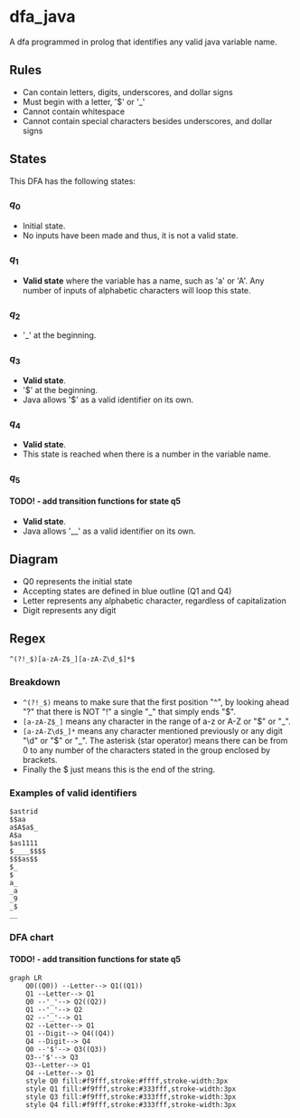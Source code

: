 # dfa_java
A dfa programmed in prolog that identifies any valid java 
variable name.

## Rules
- Can contain letters, digits, underscores, and dollar signs
- Must begin with a letter, '$' or  '_'
- Cannot contain whitespace
- Cannot contain special characters besides underscores, and dollar signs

## States

This DFA has the following states:

### $q_0$ 
- Initial state. 
- No inputs have been made and thus, it is not a valid state.

### $q_1$ 
- **Valid state** where the variable has a name, such as 'a' or 'A'. Any number of inputs of alphabetic characters will loop this state.

### $q_2$
- '_' at the beginning. 

### $q_3$ 
- **Valid state**. 
- '$' at the beginning.
- Java allows '$' as a valid identifier on its own. 

### $q_4$
- **Valid state**. 
- This state is reached when there is a number in the variable name. 


### $q_5$
#### TODO! - add transition functions for state q5
- **Valid state**. 
- Java allows '__' as a valid identifier on its own. 

## Diagram

- Q0 represents the initial state
- Accepting states are defined in blue outline (Q1 and Q4)
- Letter represents any alphabetic character, regardless of capitalization
- Digit represents any digit

## Regex 
`^(?!_$)[a-zA-Z$_][a-zA-Z\d_$]*$`
### Breakdown
- `^(?!_$)` means to make sure that the first position "^", by looking ahead "?" that there is NOT "!" a single "_" that simply ends "$".
- `[a-zA-Z$_]` means any character in the range of a-z or A-Z or "$" or "_".
- `[a-zA-Z\d$_]*` means any character mentioned previously or any digit "\d" or "$" or "_". The asterisk (star operator) means there can be from 0 to any number of the characters stated in the group enclosed by brackets.
- Finally the $ just means this is the end of the string.

### Examples of valid identifiers
```
$astrid
$$aa
a$A$a$_
A$a
$as1111
$____$$$$
$$$as$$
$_
$
a_
_a
_9
_$
__
```

### DFA chart
#### TODO! - add transition functions for state q5

```mermaid
graph LR
    Q0((Q0)) --Letter--> Q1((Q1))
    Q1 --Letter--> Q1
    Q0 --'_'--> Q2((Q2))
    Q1 --'_'--> Q2
    Q2 --'_'--> Q1
    Q2 --Letter--> Q1
    Q1 --Digit--> Q4((Q4))
    Q4 --Digit--> Q4
    Q0 --'$'--> Q3((Q3))
    Q3--'$'--> Q3
    Q3--Letter--> Q1
    Q4 --Letter--> Q1
    style Q0 fill:#f9fff,stroke:#ffff,stroke-width:3px
    style Q1 fill:#f9fff,stroke:#333fff,stroke-width:3px
    style Q3 fill:#f9fff,stroke:#333fff,stroke-width:3px
    style Q4 fill:#f9fff,stroke:#333fff,stroke-width:3px
```

